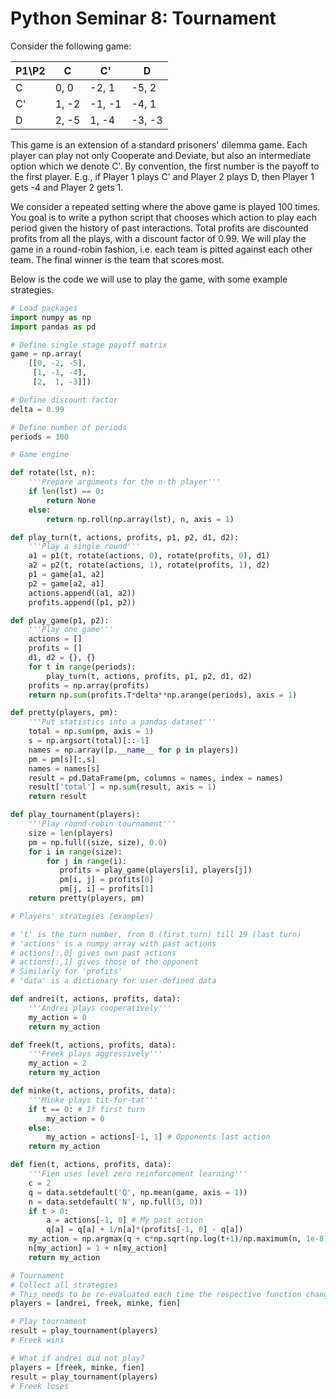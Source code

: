 # Python Seminar 8: Tournament

Consider the following game:

P1\P2 |    C    |    C'    |    D
------|---------|----------|----------
  C   |  0, 0   |  -2, 1   |  -5, 2
  C'  |  1, -2  |  -1, -1  |  -4, 1
  D   |  2, -5  |  1, -4   |  -3, -3

This game is an extension of a standard prisoners' dilemma game. Each player can play not only Cooperate and Deviate, but also an intermediate option which we denote C'. By convention, the first number is the payoff to the first player. E.g., if Player 1 plays C' and Player 2 plays D, then Player 1 gets -4 and Player 2 gets 1.

We consider a repeated setting where the above game is played 100 times. You goal is to write a python script that chooses which action to play each period given the history of past interactions. Total profits are discounted profits from all the plays, with a discount factor of 0.99. We will play the game in a round-robin fashion, i.e. each team is pitted against each other team. The final winner is the team that scores most.

Below is the code we will use to play the game, with some example strategies.

```python
# Load packages
import numpy as np
import pandas as pd

# Define single stage payoff matrix
game = np.array(
    [[0, -2, -5],
     [1, -1, -4],
     [2,  1, -3]])

# Define discount factor
delta = 0.99

# Define number of periods
periods = 100

# Game engine

def rotate(lst, n):
    '''Prepare arguments for the n-th player'''
    if len(lst) == 0:
        return None
    else:
        return np.roll(np.array(lst), n, axis = 1)

def play_turn(t, actions, profits, p1, p2, d1, d2):
    '''Play a single round'''
    a1 = p1(t, rotate(actions, 0), rotate(profits, 0), d1)
    a2 = p2(t, rotate(actions, 1), rotate(profits, 1), d2)
    p1 = game[a1, a2]
    p2 = game[a2, a1]
    actions.append((a1, a2))
    profits.append((p1, p2))

def play_game(p1, p2):
    '''Play one game'''
    actions = []
    profits = []
    d1, d2 = {}, {}
    for t in range(periods):
        play_turn(t, actions, profits, p1, p2, d1, d2)
    profits = np.array(profits)
    return np.sum(profits.T*delta**np.arange(periods), axis = 1)

def pretty(players, pm):
    '''Put statistics into a pandas dataset'''
    total = np.sum(pm, axis = 1)
    s = np.argsort(total)[::-1]
    names = np.array([p.__name__ for p in players])
    pm = pm[s][:,s]
    names = names[s]
    result = pd.DataFrame(pm, columns = names, index = names)
    result['total'] = np.sum(result, axis = 1)
    return result

def play_tournament(players):
    '''Play round-robin tournament'''
    size = len(players)
    pm = np.full((size, size), 0.0)
    for i in range(size):
        for j in range(i):
           profits = play_game(players[i], players[j])
           pm[i, j] = profits[0]
           pm[j, i] = profits[1]
    return pretty(players, pm)

# Players' strategies (examples)

# 't' is the turn number, from 0 (first turn) till 19 (last turn)
# 'actions' is a numpy array with past actions
# actions[:,0] gives own past actions
# actions[:,1] gives those of the opponent
# Similarly for 'profits'
# 'data' is a dictionary for user-defined data

def andrei(t, actions, profits, data):
    '''Andrei plays cooperatively'''
    my_action = 0
    return my_action

def freek(t, actions, profits, data):
    '''Freek plays aggressively'''
    my_action = 2
    return my_action

def minke(t, actions, profits, data):
    '''Minke plays tit-for-tat'''
    if t == 0: # If first turn
        my_action = 0
    else:
        my_action = actions[-1, 1] # Opponents last action
    return my_action

def fien(t, actions, profits, data):
    '''Fien uses level zero reinforcement learning'''
    c = 2
    q = data.setdefault('Q', np.mean(game, axis = 1))
    n = data.setdefault('N', np.full(3, 0))
    if t > 0:
        a = actions[-1, 0] # My past action
        q[a] = q[a] + 1/n[a]*(profits[-1, 0] - q[a])
    my_action = np.argmax(q + c*np.sqrt(np.log(t+1)/np.maximum(n, 1e-8)))
    n[my_action] = 1 + n[my_action]
    return my_action

# Tournament
# Collect all strategies
# This needs to be re-evaluated each time the respective function changes
players = [andrei, freek, minke, fien]

# Play tournament
result = play_tournament(players)
# Freek wins

# What if andrei did not play?
players = [freek, minke, fien]
result = play_tournament(players)
# Freek loses
```
